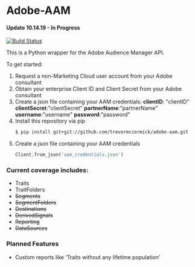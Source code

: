 # Adobe-AAM

#### Update 10.14.19 - In Progress

[![Build Status](https://api.travis-ci.org/TrevorMcCormick/adobe-aam.svg?branch=master)](https://api.travis-ci.org/TrevorMcCormick/)

This is a Python wrapper for the Adobe Audience Manager API. 

To get started:
1. Request a non-Marketing Cloud user account from your Adobe consultant
2. Obtain your enterprise Client ID and Client Secret from your Adobe consultant
3. Create a json file containing your AAM credentials:
    **clientID**: "clientID"
    **clientSecret**:"clientSecret"
    **partnerName**:"partnerName"
    **username**:"username"
    **password**:"password"
4. Install this repository via pip
    ```sh
    $ pip install git+git://github.com/trevormccormick/adobe-aam.git
    ```
5. Create a json file containing your AAM credentials
    ```py
    Client.from_json('aam_credentials.json')
    ```
### Current coverage includes:
* Traits
* TraitFolders
* ~~Segments~~
* ~~SegmentFolders~~
* ~~Destinations~~
* ~~DerivedSignals~~
* ~~Reporting~~
* ~~DataSources~~

###  Planned Features
* Custom reports like 'Traits without any lifetime population'